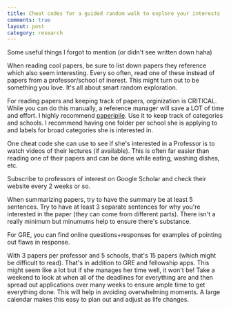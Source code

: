 ```yaml
---
title: Cheat codes for a guided random walk to explore your interests
comments: true
layout: post
category: research
---
```



Some useful things I forgot to mention (or didn't see written down haha)

When reading cool papers, be sure to list down papers they reference which also seem interesting. Every so often, read one of these instead of papers from a professor/school of inerest. This might turn out to be something you love. It's all about smart random exploration.

For reading papers and keeping track of papers, orginization is CRITICAL. While you can do this manually, a reference manager will save a LOT of time and effort. I highly recommend [paperipile](https://paperpile.com/). Use it to keep track of categories and schools. I recommend having one folder per school she is applying to and labels for broad categories she is interested in. 

One cheat code she can use to see if she's interested in a Professor is to watch videos of their lectures (if available). This is often far easier than reading one of their papers and can be done while eating, washing dishes, etc. 

Subscribe to professors of interest on Google Scholar and check their website every 2 weeks or so.

When summarizing papers, try to have the summary be at least 5 sentences. Try to have at least 3 separate sentences for why you're interested in the paper (they can come from different parts). There isn't a really minimum but minumums help to ensure there's substance.


For GRE, you can find online questions+responses for examples of pointing out flaws in response.


With 3 papers per professor and 5 schools, that's 15 papers (which might be difficult to read). That's in addition to GRE and fellowship apps. This might seem like a lot but if she manages her time well, it won't be! Take a weekend to look at when all of the deadlines for everything are and then spread out applications over many weeks to ensure ample time to get everything done. This will help in avoiding overwhelming moments. A large calendar makes this easy to plan out and adjust as life changes.

